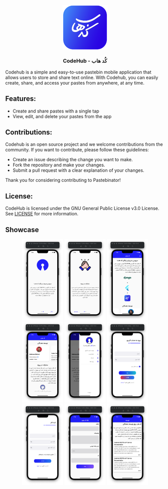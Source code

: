 <p align="center">
<img src="https://raw.githubusercontent.com/codehub-ir/codehub-mobile/main/assets/images/logo.png" width="140">
<h3 align="center">CodeHub - کُد هاب</h3>
</p>

Codehub is a simple and easy-to-use pastebin mobile application that allows users to store and share text online. With Codehub, you can easily create, share, and access your pastes from anywhere, at any time.

## Features:
- Create and share pastes with a single tap
- View, edit, and delete your pastes from the app

## Contributions:

Codehub is an open source project and we welcome contributions from the community. If you want to contribute, please follow these guidelines:

- Create an issue describing the change you want to make.
- Fork the repository and make your changes.
- Submit a pull request with a clear explanation of your changes.

Thank you for considering contributing to Pastebinator!

## License:

CodeHub is licensed under the GNU General Public License v3.0 License. See [LICENSE](https://github.com/codehub-ir/codehub-mobile/blob/main/LICENSE) for more information.


## Showcase

<p align="center">
<img src="https://raw.githubusercontent.com/codehub-ir/codehub-mobile/main/screen-shots/1.png" width="130"> <img src="https://raw.githubusercontent.com/codehub-ir/codehub-mobile/main/screen-shots/2.png" width="130">
<img src="https://raw.githubusercontent.com/codehub-ir/codehub-mobile/main/screen-shots/3.png" width="130">
<img src="https://raw.githubusercontent.com/codehub-ir/codehub-mobile/main/screen-shots/4.png" width="130">
<img src="https://raw.githubusercontent.com/codehub-ir/codehub-mobile/main/screen-shots/5.png" width="130">
<img src="https://raw.githubusercontent.com/codehub-ir/codehub-mobile/main/screen-shots/6.png" width="130">
<img src="https://raw.githubusercontent.com/codehub-ir/codehub-mobile/main/screen-shots/7.png" width="130">
<img src="https://raw.githubusercontent.com/codehub-ir/codehub-mobile/main/screen-shots/8.png" width="130">
<img src="https://raw.githubusercontent.com/codehub-ir/codehub-mobile/main/screen-shots/9.png" width="130">
</p>
